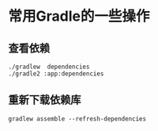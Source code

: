 # 常用Gradle的一些操作

## 查看依赖


```
./gradlew  dependencies
./gradle2 :app:dependencies
```

## 重新下载依赖库

`gradlew assemble --refresh-dependencies`


